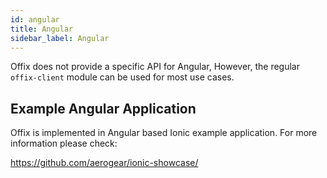 ```yaml
---
id: angular
title: Angular
sidebar_label: Angular
---
```


Offix does not provide a specific API for Angular,
However, the regular `offix-client` module can be used for most use cases.

## Example Angular Application

Offix is implemented in Angular based Ionic example application.
For more information please check:

https://github.com/aerogear/ionic-showcase/
